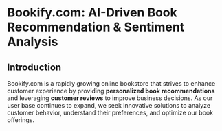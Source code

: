 # Bookify.com: AI-Driven Book Recommendation & Sentiment Analysis

## Introduction

Bookify.com is a rapidly growing online bookstore that strives to enhance customer experience by providing **personalized book recommendations** and leveraging **customer reviews** to improve business decisions. As our user base continues to expand, we seek innovative solutions to analyze customer behavior, understand their preferences, and optimize our book offerings.
